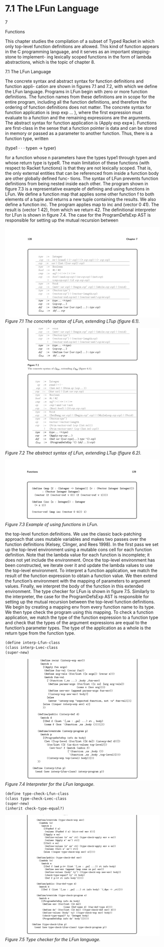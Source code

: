 # 7.1 The LFun Language

7

Functions

This chapter studies the compilation of a subset of Typed Racket in which only top-level function definitions are allowed. This kind of function appears in the C programming language, and it serves as an important stepping-stone to implement- ing lexically scoped functions in the form of lambda abstractions, which is the topic of chapter 8.

7.1 The LFun Language

The concrete syntax and abstract syntax for function definitions and function appli- cation are shown in figures 7.1 and 7.2, with which we define the LFun language. Programs in LFun begin with zero or more function definitions. The function names from these definitions are in scope for the entire program, including all the function definitions, and therefore the ordering of function definitions does not matter. The concrete syntax for function application is (exp exp … ), where the first expression must evaluate to a function and the remaining expressions are the arguments. The abstract syntax for function application is (Apply exp exp∗). Functions are first-class in the sense that a function pointer is data and can be stored in memory or passed as a parameter to another function. Thus, there is a function type, written

(type1 · · · typen -> typer)

for a function whose n parameters have the types type1 through typen and whose return type is typeR. The main limitation of these functions (with respect to Racket functions) is that they are not lexically scoped. That is, the only external entities that can be referenced from inside a function body are other globally defined func- tions. The syntax of LFun prevents function definitions from being nested inside each other. The program shown in figure 7.3 is a representative example of defining and using functions in LFun. We define a function map that applies some other function f to both elements of a tuple and returns a new tuple containing the results. We also define a function inc. The program applies map to inc and (vector 0 41). The result is (vector 1 42), from which we return 42. The definitional interpreter for LFun is shown in figure 7.4. The case for the ProgramDefsExp AST is responsible for setting up the mutual recursion between

![Figure 7.1 The concrete...](images/page_142_vector_300.png)
*Figure 7.1 The concrete syntax of LFun, extending LTup (figure 6.1).*

![Figure 7.2 The abstract...](images/page_142_vector_583.png)
*Figure 7.2 The abstract syntax of LFun, extending LTup (figure 6.2).*

![Figure 7.3 Example of...](images/page_143_vector_203.png)
*Figure 7.3 Example of using functions in LFun.*

the top-level function definitions. We use the classic back-patching approach that uses mutable variables and makes two passes over the function definitions (Kelsey, Clinger, and Rees 1998). In the first pass we set up the top-level environment using a mutable cons cell for each function definition. Note that the lambda value for each function is incomplete; it does not yet include the environment. Once the top-level environment has been constructed, we iterate over it and update the lambda values to use the top-level environment. To interpret a function application, we match the result of the function expression to obtain a function value. We then extend the function’s environment with the mapping of parameters to argument values. Finally, we interpret the body of the function in this extended environment. The type checker for LFun is shown in figure 7.5. Similarly to the interpreter, the case for the ProgramDefsExp AST is responsible for setting up the mutual recursion between the top-level function definitions. We begin by creating a mapping env from every function name to its type. We then type check the program using this mapping. To check a function application, we match the type of the function expression to a function type and check that the types of the argument expressions are equal to the function’s parameter types. The type of the application as a whole is the return type from the function type.

```
(define interp-Lfun-class
(class interp-Lvec-class
(super-new)
```

![Figure 7.4 Interpreter for...](images/page_144_vector_543.png)
*Figure 7.4 Interpreter for the LFun language.*

```
(define type-check-Lfun-class
(class type-check-Lvec-class
(super-new)
(inherit check-type-equal?)
```

![Figure 7.5 Type checker...](images/page_145_vector_617.png)
*Figure 7.5 Type checker for the LFun language.*

